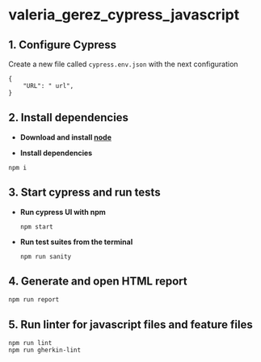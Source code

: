# valeria_gerez_cypress_javascript

## **1. Configure Cypress**

Create a new file called `cypress.env.json` with the next configuration
```
{
    "URL": " url",
}
```

## **2. Install dependencies**

- **Download and install [node](https://nodejs.org/en/download/)**

- **Install dependencies**
```
npm i
```

## **3. Start cypress and run tests**

- **Run cypress UI with npm**
  ```
  npm start
  ```
  
- **Run test suites from the terminal**
  ```
  npm run sanity
  ```

## **4. Generate and open HTML report**

```
npm run report
```

## **5. Run linter for javascript files and feature files**

```
npm run lint
npm run gherkin-lint
```
